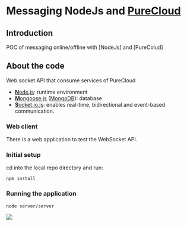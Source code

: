 # Messaging NodeJs and [PureCloud](https://www.genesys.com/platform/purecloud)

## Introduction

POC of messaging online/offline with [NodeJs] and [PureColud]

## About the code

Web socket API that consume services of PureCloud

* [**N**ode.js](https://nodejs.org): runtime environment
* [**M**ongoose.js](http://www.mongoosejs.com) ([MongoDB](https://www.mongodb.com)): database
* [**S**ocket.io.js](https://socket.io): enables real-time, bidirectional and event-based communication.

### Web client

There is a web application to test the WebSocket API.

### Initial setup

cd into the local repo directory and run:
```console
npm install
```

### Running the application
```console
node server/server
```

<img src="https://drive.google.com/file/d/1t5lZYw91d6uI6ryBQcCdSv5K3DPXJ8_C/view?usp=sharing" />
